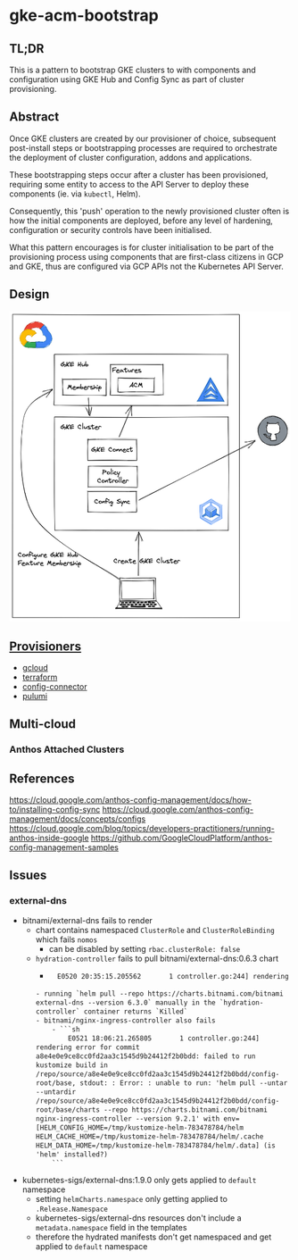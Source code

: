 # gke-acm-bootstrap

## TL;DR

This is a pattern to bootstrap GKE clusters to with components and configuration using GKE Hub and Config Sync as part of cluster provisioning.

## Abstract

Once GKE clusters are created by our provisioner of choice, subsequent post-install steps or bootstrapping processes are required to orchestrate the deployment of cluster configuration, addons and applications.

These bootstrapping steps occur after a cluster has been provisioned, requiring some entity to access to the API Server to deploy these components (ie. via `kubectl`, Helm).

Consequently, this 'push' operation to the newly provisioned cluster often is how the initial components are deployed, before any level of hardening, configuration or security controls have been initialised.

What this pattern encourages is for cluster initialisation to be part of the provisioning process using components that are first-class citizens in GCP and GKE, thus are configured via GCP APIs not the Kubernetes API Server.

## Design

![gke-acm-bootstrap](./assets/gke-acm-bootstrap.png)

## [Provisioners](./provisioners/)

- [gcloud](./provisioners/gcloud/)
- [terraform](./provisioners/terraform/)
- [config-connector](./provisioners/config-connector/)
- [pulumi](./provisioners/pulumi/)

## Multi-cloud

### Anthos Attached Clusters

## References

<https://cloud.google.com/anthos-config-management/docs/how-to/installing-config-sync>
<https://cloud.google.com/anthos-config-management/docs/concepts/configs>
<https://cloud.google.com/blog/topics/developers-practitioners/running-anthos-inside-google>
<https://github.com/GoogleCloudPlatform/anthos-config-management-samples>

## Issues

### external-dns

- bitnami/external-dns fails to render
  - chart contains namespaced `ClusterRole` and `ClusterRoleBinding` which fails `nomos`
    - can be disabled by setting `rbac.clusterRole: false`
  - `hydration-controller` fails to pull bitnami/external-dns:0.6.3 chart
    - ```sh
        E0520 20:35:15.205562       1 controller.go:244] rendering error for commit 4a51456092638039a8ebeb07b99147bd6ddf43d2: failed to run kustomize build in /repo/source/4a51456092638039a8ebeb07b99147bd6ddf43d2/config-root/base, stdout: : Error: : unable to run: 'helm pull --untar --untardir /repo/source/4a51456092638039a8ebeb07b99147bd6ddf43d2/config-root/base/charts --repo https://charts.bitnami.com/bitnami external-dns --version 6.3.0' with env=[HELM_CONFIG_HOME=/tmp/kustomize-helm-575312248/helm HELM_CACHE_HOME=/tmp/kustomize-helm-575312248/helm/.cache HELM_DATA_HOME=/tmp/kustomize-helm-575312248/helm/.data] (is 'helm' installed?)
    ```
    - running `helm pull --repo https://charts.bitnami.com/bitnami external-dns --version 6.3.0` manually in the `hydration-controller` container returns `Killed`
    - bitnami/nginx-ingress-controller also fails
        - ```sh
            E0521 18:06:21.265805       1 controller.go:244] rendering error for commit a8e4e0e9ce8cc0fd2aa3c1545d9b24412f2b0bdd: failed to run kustomize build in /repo/source/a8e4e0e9ce8cc0fd2aa3c1545d9b24412f2b0bdd/config-root/base, stdout: : Error: : unable to run: 'helm pull --untar --untardir /repo/source/a8e4e0e9ce8cc0fd2aa3c1545d9b24412f2b0bdd/config-root/base/charts --repo https://charts.bitnami.com/bitnami nginx-ingress-controller --version 9.2.1' with env=[HELM_CONFIG_HOME=/tmp/kustomize-helm-783478784/helm HELM_CACHE_HOME=/tmp/kustomize-helm-783478784/helm/.cache HELM_DATA_HOME=/tmp/kustomize-helm-783478784/helm/.data] (is 'helm' installed?)
        ```
- kubernetes-sigs/external-dns:1.9.0 only gets applied to `default` namespace
    - setting `helmCharts.namespace` only getting applied to `.Release.Namespace`
    - kubernetes-sigs/external-dns resources don't include a `metadata.namespace` field in the templates
    - therefore the hydrated manifests don't get namespaced and get applied to `default` namespace
